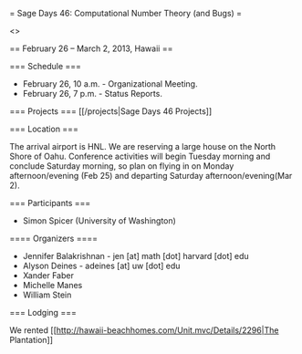 = Sage Days 46: Computational Number Theory (and Bugs) =

<<TableOfContents>>

== February 26 – March 2, 2013, Hawaii ==


=== Schedule ===

  * February 26, 10 a.m. - Organizational Meeting.
  * February 26, 7 p.m. - Status Reports.

=== Projects ===
  [[/projects|Sage Days 46 Projects]]

=== Location ===

The arrival airport is HNL.  We are reserving a large house on the North Shore of Oahu.  Conference activities will begin Tuesday morning and conclude Saturday morning, so plan on flying in on Monday afternoon/evening (Feb 25) and departing Saturday afternoon/evening(Mar 2).


=== Participants ===

 * Simon Spicer (University of Washington)

==== Organizers ====

 * Jennifer Balakrishnan - jen [at] math [dot] harvard [dot] edu
 * Alyson Deines - adeines [at] uw [dot] edu
 * Xander Faber
 * Michelle Manes
 * William Stein

=== Lodging ===

We rented [[http://hawaii-beachhomes.com/Unit.mvc/Details/2296|The Plantation]]

